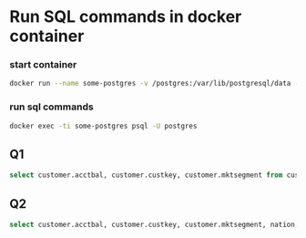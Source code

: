 # Run SQL commands in docker container

### start container
```sh
docker run --name some-postgres -v /postgres:/var/lib/postgresql/data -e POSTGRES_PASSWORD=mysecretpassword -d postgres:14
```

### run sql commands
```sh
docker exec -ti some-postgres psql -U postgres
```

## Q1
```sql
select customer.acctbal, customer.custkey, customer.mktsegment from customer where customer.mktsegment='FURNITURE' order by customer.acctbal DESC
```

## Q2
```sql
select customer.acctbal, customer.custkey, customer.mktsegment, nation.name  from customer, nation where customer.mktsegment='FURNITURE' AND customer.nationkey=nation.nationkey order by customer.acctbal DESC
```